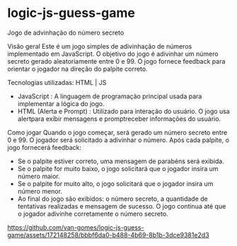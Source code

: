 # logic-js-guess-game

Jogo de advinhação do número secreto

Visão geral
Este é um jogo simples de adivinhação de números implementado em JavaScript. O objetivo do jogo é adivinhar um número secreto gerado aleatoriamente entre 0 e 99. O jogo fornece feedback para orientar o jogador na direção do palpite correto.

Tecnologias utilizadas: HTML | JS

- JavaScript : A linguagem de programação principal usada para implementar a lógica do jogo.
- HTML (Alerta e Prompt) : Utilizado para interação do usuário. O jogo usa alertpara exibir mensagens e promptreceber informações do usuário.

Como jogar
Quando o jogo começar, será gerado um número secreto entre 0 e 99.
O jogador será solicitado a adivinhar o número.
Após cada palpite, o jogo fornecerá feedback:
- Se o palpite estiver correto, uma mensagem de parabéns será exibida.
- Se o palpite for muito baixo, o jogo solicitará que o jogador insira um número maior.
- Se o palpite for muito alto, o jogo solicitará que o jogador insira um número menor.
- Ao final do jogo são exibidos: o número secreto, a quantidade de tentativas realizadas e mensagem de sucesso.
O jogo continua até que o jogador adivinhe corretamente o número secreto.

https://github.com/van-gomes/logic-js-guess-game/assets/172148258/bbbf6da0-b488-4b69-8b1b-3dce9381e2d3





